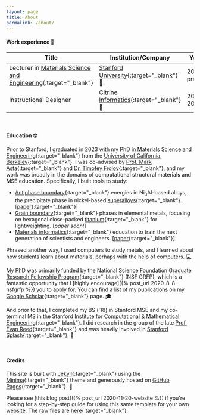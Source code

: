 ```yaml
---
layout: page
title: About
permalink: /about/
---
```



#### Work experience 💼

| Title | Institution/Company | Years |
| --- | --- | --- |
| Lecturer in [Materials Science and Engineering](https://mse.stanford.edu){:target="_blank"} | [Stanford University](https://www.stanford.edu/){:target="_blank"} 🌴 | 2023–present |
| Instructional Designer | [Citrine Informatics](https://citrine.io/){:target="_blank"} 🍊 | 2019–2021 |

<br> 

#### Education 🤓

Prior to Stanford, I graduated in 2023 with my PhD in [Materials Science and Engineering](https://www.mse.berkeley.edu/){:target="_blank"} from the [University of California, Berkeley](https://www.berkeley.edu/){:target="_blank"}.
I was co-advised by [Prof. Mark Asta](https://mse.berkeley.edu/people_new/asta/){:target="_blank"} and [Dr. Timofey Frolov](https://people.llnl.gov/frolov2){:target="_blank"}, and my work was broadly in the domains of <span style="font-weight:500">computational structural materials and MSE education</span>.
Specifically, I built tools to study:
- [Antiphase boundary](https://en.wikipedia.org/wiki/Anti-phase_domain){:target="_blank"} energies in Ni<sub>3</sub>Al-based alloys, the precipitate phase in nickel-based [superalloys](https://en.wikipedia.org/wiki/Superalloy){:target="_blank"}. 
[[paper](https://www.nature.com/articles/s41524-022-00755-1){:target="_blank"}] 
- [Grain boundary](https://en.wikipedia.org/wiki/Grain_boundary){:target="_blank"} phases in elemental metals, focusing on hexagonal close-packed [titanium](https://en.wikipedia.org/wiki/Titanium){:target="_blank"} for lightweighting. 
[_paper soon!_]
- [Materials informatics](https://en.wikipedia.org/wiki/Materials_informatics){:target="_blank"} education to train the next generation of scientists and engineers.
[[paper](https://pubs.acs.org/doi/10.1021/acs.jchemed.2c00640){:target="_blank"}] 

Phrased another way, I used computers to study metals, and I learned about how students learn about materials, perhaps with the help of computers. 💻

My PhD was primarily funded by the National Science Foundation [Graduate Research Fellowship Program](https://www.nsfgrfp.org/){:target="_blank"} (NSF GRFP), which is a fantastic opportunity that I [highly encourage]({% post_url 2020-8-8-nsfgrfp %}) you to apply for.
You can find a list of my publications on my [Google Scholar](https://scholar.google.com/citations?hl=en&user=MMkofM4AAAAJ&view_op=list_works&sortby=pubdate){:target="_blank"} page. 🎓

And prior to that, I completed my BS ('18) in Stanford MSE and my co-terminal MS in the Stanford [Institute for Computational & Mathematical Engineering](https://icme.stanford.edu/){:target="_blank"}. 
I did research in the group of the late [Prof. Evan Reed](https://mse.stanford.edu/people/memory-professor-evan-j-reed){:target="_blank"} and was heavily involved in [Stanford Splash](https://www.stanfordesp.org/){:target="_blank"}. 🌊

<br>

#### Credits

This site is built with [Jekyll](https://jekyllrb.com/){:target="_blank"} using the [Minima](https://github.com/jekyll/minima){:target="_blank"} theme and generously hosted on [GitHub Pages](https://pages.github.com/){:target="_blank"}. 🤍

Please see [this blog post]({% post_url 2020-11-20-website %}) if you're looking for a step-by-step guide for using this same template for your own website. 
The raw files are [here](https://github.com/enze-chen/enze-chen.github.io){:target="_blank"}.
